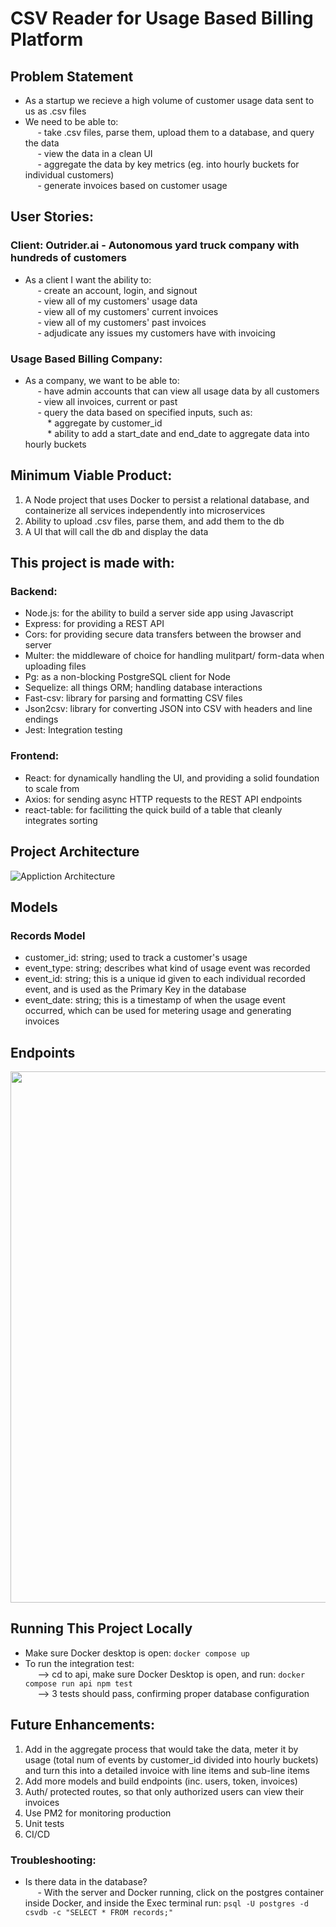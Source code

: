 # CSV Reader for Usage Based Billing Platform

## Problem Statement
- As a startup we recieve a high volume of customer usage data sent to us as .csv files
- We need to be able to: <br>
&nbsp;&nbsp;&nbsp;&nbsp; - take .csv files, parse them, upload them to a database, and query the data <br>
&nbsp;&nbsp;&nbsp;&nbsp; - view the data in a clean UI <br>
&nbsp;&nbsp;&nbsp;&nbsp; - aggregate the data by key metrics (eg. into hourly buckets for individual customers) <br>
&nbsp;&nbsp;&nbsp;&nbsp; - generate invoices based on customer usage

## User Stories:
### Client: Outrider.ai - Autonomous yard truck company with hundreds of customers
- As a client I want the ability to: <br>
&nbsp;&nbsp;&nbsp;&nbsp; - create an account, login, and signout <br>
&nbsp;&nbsp;&nbsp;&nbsp; - view all of my customers' usage data <br>
&nbsp;&nbsp;&nbsp;&nbsp; - view all of my customers' current invoices <br>
&nbsp;&nbsp;&nbsp;&nbsp; - view all of my customers' past invoices <br>
&nbsp;&nbsp;&nbsp;&nbsp; - adjudicate any issues my customers have with invoicing

### Usage Based Billing Company:
- As a company, we want to be able to: <br>
&nbsp;&nbsp;&nbsp;&nbsp; -  have admin accounts that can view all usage data by all customers <br>
&nbsp;&nbsp;&nbsp;&nbsp; - view all invoices, current or past <br>
&nbsp;&nbsp;&nbsp;&nbsp; - query the data based on specified inputs, such as: <br>
&nbsp;&nbsp;&nbsp;&nbsp;&nbsp;&nbsp;&nbsp;&nbsp; * aggregate by customer_id <br>
&nbsp;&nbsp;&nbsp;&nbsp;&nbsp;&nbsp;&nbsp;&nbsp; * ability to add a start_date and end_date to aggregate data into hourly buckets

## Minimum Viable Product:
1. A Node project that uses Docker to persist a relational database, and containerize all services independently into microservices
2. Ability to upload .csv files, parse them, and add them to the db
3. A UI that will call the db and display the data

## This project is made with:
### Backend:
* Node.js: for the ability to build a server side app using Javascript
* Express: for providing a REST API
* Cors: for providing secure data transfers between the browser and server
* Multer: the middleware of choice for handling mulitpart/ form-data when uploading files
* Pg: as a non-blocking PostgreSQL client for Node
* Sequelize: all things ORM; handling database interactions
* Fast-csv: library for parsing and formatting CSV files
* Json2csv: library for converting JSON into CSV with headers and line endings
* Jest: Integration testing

### Frontend:
* React: for dynamically handling the UI, and providing a solid foundation to scale from
* Axios: for sending async HTTP requests to the REST API endpoints
* react-table: for facilitting the quick build of a table that cleanly integrates sorting

## Project Architecture
![Appliction Architecture](https://github.com/pizzawarrior/CSV-Reader/assets/94874182/9f17f21e-0f8b-41d5-bc0a-1baa98589e85)

## Models
### Records Model
- customer_id: string; used to track a customer's usage
- event_type: string; describes what kind of usage event was recorded
- event_id: string; this is a unique id given to each individual recorded event, and is used as the Primary Key in the database
- event_date: string; this is a timestamp of when the usage event occurred, which can be used for metering usage and generating invoices

## Endpoints
<img src="https://github.com/pizzawarrior/CSV-Reader/assets/94874182/5fd008c7-3c10-453e-9a10-ea247d1a4fe6" width="850">

## Running This Project Locally
* Make sure Docker desktop is open: `docker compose up`
* To run the integration test: <br>
&nbsp;&nbsp;&nbsp;&nbsp; --> cd to api, make sure Docker Desktop is open, and run: `docker compose run api npm test` <br>
&nbsp;&nbsp;&nbsp;&nbsp; --> 3 tests should pass, confirming proper database configuration

## Future Enhancements:
1. Add in the aggregate process that would take the data, meter it by usage (total num of events by customer_id divided into hourly buckets) and turn this into a detailed invoice with line items and sub-line items
2. Add more models and build endpoints (inc. users, token, invoices)
3. Auth/ protected routes, so that only authorized users can view their invoices
4. Use PM2 for monitoring production
5. Unit tests
6. CI/CD

### Troubleshooting:
* Is there data in the database? <br>
&nbsp;&nbsp;&nbsp;&nbsp; - With the server and Docker running, click on the postgres container inside Docker, and inside the Exec terminal run: `psql -U postgres -d csvdb -c "SELECT * FROM records;"`
